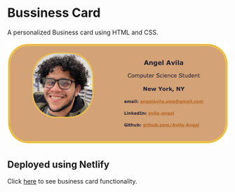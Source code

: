 # Bussiness Card
A personalized Business card using HTML and CSS.

<img src="businessCardSS.png">
<h2>Deployed using Netlify</h2>
Click <a href="https://leafy-tanuki-8898db.netlify.app/" target="_blank">here</a> to see business card functionality.
